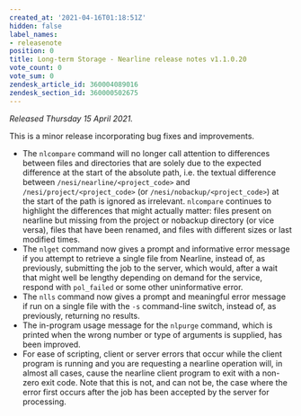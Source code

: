 ```yaml
---
created_at: '2021-04-16T01:18:51Z'
hidden: false
label_names:
- releasenote
position: 0
title: Long-term Storage - Nearline release notes v1.1.0.20
vote_count: 0
vote_sum: 0
zendesk_article_id: 360004089016
zendesk_section_id: 360000502675
---
```


*Released Thursday 15 April 2021.*

This is a minor release incorporating bug fixes and improvements.

-   The `nlcompare` command will no longer call attention to differences
    between files and directories that are solely due to the expected
    difference at the start of the absolute path, i.e. the textual
    difference between `/nesi/nearline/<project_code>` and
    `/nesi/project/<project_code>` (or `/nesi/nobackup/<project_code>`)
    at the start of the path is ignored as irrelevant. `nlcompare`
    continues to highlight the differences that might actually matter:
    files present on nearline but missing from the project or nobackup
    directory (or vice versa), files that have been renamed, and files
    with different sizes or last modified times.
-   The `nlget` command now gives a prompt and informative error message
    if you attempt to retrieve a single file from Nearline, instead of,
    as previously, submitting the job to the server, which would, after
    a wait that might well be lengthy depending on demand for the
    service, respond with `pol_failed` or some other uninformative
    error.
-   The `nlls` command now gives a prompt and meaningful error message
    if run on a single file with the `-s` command-line switch, instead
    of, as previously, returning no results.
-   The in-program usage message for the `nlpurge` command, which is
    printed when the wrong number or type of arguments is supplied, has
    been improved.
-   For ease of scripting, client or server errors that occur while the
    client program is running and you are requesting a nearline
    operation will, in almost all cases, cause the nearline client
    program to exit with a non-zero exit code. Note that this is not,
    and can not be, the case where the error first occurs after the job
    has been accepted by the server for processing.
